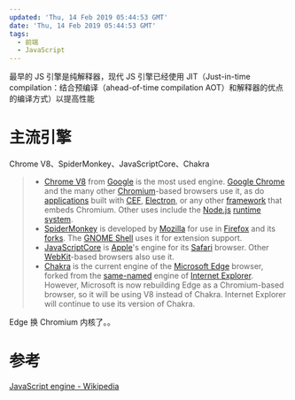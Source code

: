 ```yaml
---
updated: 'Thu, 14 Feb 2019 05:44:53 GMT'
date: 'Thu, 14 Feb 2019 05:44:53 GMT'
tags:
  - 前端
  - JavaScript
---
```


最早的 JS 引擎是纯解释器，现代 JS 引擎已经使用 JIT（Just-in-time compilation：结合预编译（ahead-of-time compilation AOT）和解释器的优点的编译方式）以提高性能

# 主流引擎

Chrome V8、SpiderMonkey、JavaScriptCore、Chakra

> -   [Chrome V8](https://en.wikipedia.org/wiki/Chrome_V8) from [Google](https://en.wikipedia.org/wiki/Google) is the most used engine. [Google Chrome](https://en.wikipedia.org/wiki/Google_Chrome) and the many other [Chromium](https://en.wikipedia.org/wiki/Chromium_\(web_browser\))-based browsers use it, as do [applications](https://en.wikipedia.org/wiki/Application_software) built with [CEF](https://en.wikipedia.org/wiki/Chromium_Embedded_Framework), [Electron](https://en.wikipedia.org/wiki/Electron_\(software_framework\)), or any other [framework](https://en.wikipedia.org/wiki/Software_framework) that embeds Chromium. Other uses include the [Node.js](https://en.wikipedia.org/wiki/Node.js) [runtime system](https://en.wikipedia.org/wiki/Runtime_system).
> -   [SpiderMonkey](https://en.wikipedia.org/wiki/SpiderMonkey) is developed by [Mozilla](https://en.wikipedia.org/wiki/Mozilla) for use in [Firefox](https://en.wikipedia.org/wiki/Firefox) and its [forks](https://en.wikipedia.org/wiki/Fork_\(software_development\)). The [GNOME Shell](https://en.wikipedia.org/wiki/GNOME_Shell) uses it for extension support.
> -   [JavaScriptCore](https://en.wikipedia.org/wiki/JavaScriptCore) is [Apple](https://en.wikipedia.org/wiki/Apple_Inc.)'s engine for its [Safari](https://en.wikipedia.org/wiki/Safari_\(web_browser\)) browser. Other [WebKit](https://en.wikipedia.org/wiki/WebKit)-based browsers also use it.
> -   [Chakra](https://en.wikipedia.org/wiki/Chakra_\(JavaScript_engine\)) is the current engine of the [Microsoft Edge](https://en.wikipedia.org/wiki/Microsoft_Edge) browser, forked from the [same-named](https://en.wikipedia.org/wiki/Chakra_\(JScript_engine\)) engine of [Internet Explorer](https://en.wikipedia.org/wiki/Internet_Explorer). However, Microsoft is now rebuilding Edge as a Chromium-based browser, so it will be using V8 instead of Chakra. Internet Explorer will continue to use its version of Chakra.

Edge 换 Chromium 内核了。。

# 参考

[JavaScript engine - Wikipedia](https://en.wikipedia.org/wiki/JavaScript_engine)
